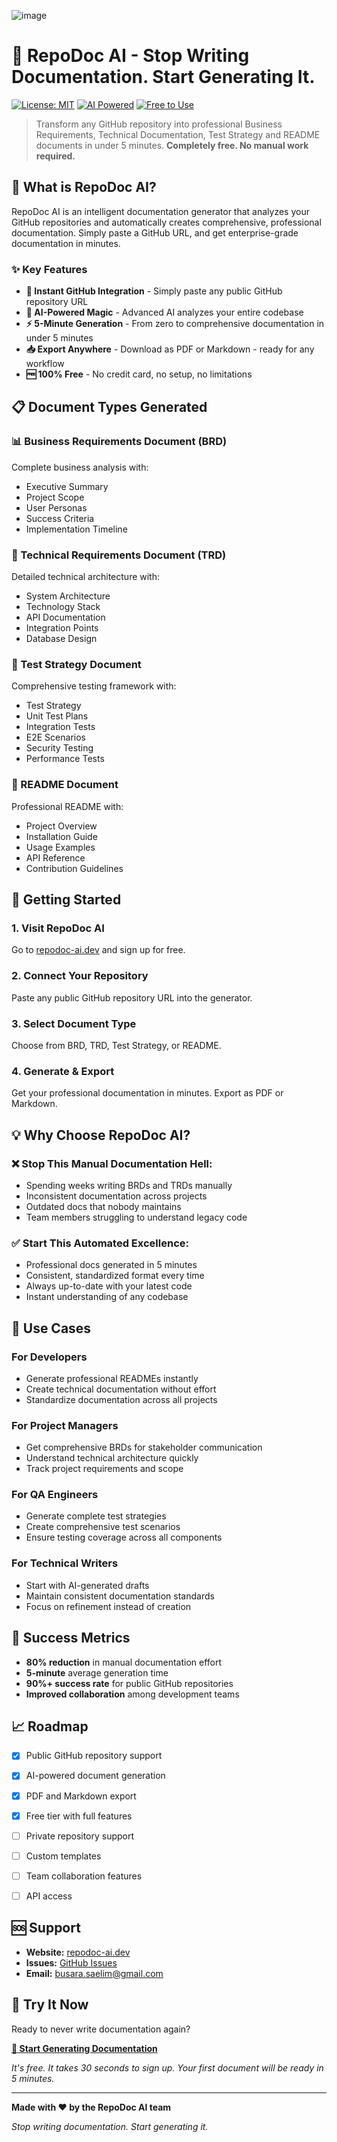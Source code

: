 ![image](https://repodoc-ai.dev/logo.png)


# 🚀 RepoDoc AI - Stop Writing Documentation. Start Generating It.

[![License: MIT](https://img.shields.io/badge/License-MIT-yellow.svg)](https://opensource.org/licenses/MIT)
[![AI Powered](https://img.shields.io/badge/AI-Powered-blue.svg)](https://repodoc-ai.dev)
[![Free to Use](https://img.shields.io/badge/Free-100%25-green.svg)](https://repodoc-ai.dev/signup)

> Transform any GitHub repository into professional Business Requirements, Technical Documentation, Test Strategy and README documents in under 5 minutes. **Completely free. No manual work required.**

## 🎯 What is RepoDoc AI?

RepoDoc AI is an intelligent documentation generator that analyzes your GitHub repositories and automatically creates comprehensive, professional documentation. Simply paste a GitHub URL, and get enterprise-grade documentation in minutes.

### ✨ Key Features

- **🔗 Instant GitHub Integration** - Simply paste any public GitHub repository URL
- **🤖 AI-Powered Magic** - Advanced AI analyzes your entire codebase
- **⚡ 5-Minute Generation** - From zero to comprehensive documentation in under 5 minutes
- **📥 Export Anywhere** - Download as PDF or Markdown - ready for any workflow
- **🆓 100% Free** - No credit card, no setup, no limitations

## 📋 Document Types Generated

### 📊 Business Requirements Document (BRD)
Complete business analysis with:
- Executive Summary
- Project Scope
- User Personas
- Success Criteria
- Implementation Timeline

### 🔧 Technical Requirements Document (TRD)
Detailed technical architecture with:
- System Architecture
- Technology Stack
- API Documentation
- Integration Points
- Database Design

### 🧪 Test Strategy Document
Comprehensive testing framework with:
- Test Strategy
- Unit Test Plans
- Integration Tests
- E2E Scenarios
- Security Testing
- Performance Tests

### 📖 README Document
Professional README with:
- Project Overview
- Installation Guide
- Usage Examples
- API Reference
- Contribution Guidelines

## 🚀 Getting Started

### 1. Visit RepoDoc AI
Go to [repodoc-ai.dev](https://repodoc-ai.dev) and sign up for free.

### 2. Connect Your Repository
Paste any public GitHub repository URL into the generator.

### 3. Select Document Type
Choose from BRD, TRD, Test Strategy, or README.

### 4. Generate & Export
Get your professional documentation in minutes. Export as PDF or Markdown.

## 💡 Why Choose RepoDoc AI?

### ❌ Stop This Manual Documentation Hell:
- Spending weeks writing BRDs and TRDs manually
- Inconsistent documentation across projects
- Outdated docs that nobody maintains
- Team members struggling to understand legacy code

### ✅ Start This Automated Excellence:
- Professional docs generated in 5 minutes
- Consistent, standardized format every time
- Always up-to-date with your latest code
- Instant understanding of any codebase

## 🎯 Use Cases

### For Developers
- Generate professional READMEs instantly
- Create technical documentation without effort
- Standardize documentation across all projects

### For Project Managers
- Get comprehensive BRDs for stakeholder communication
- Understand technical architecture quickly
- Track project requirements and scope

### For QA Engineers
- Generate complete test strategies
- Create comprehensive test scenarios
- Ensure testing coverage across all components

### For Technical Writers
- Start with AI-generated drafts
- Maintain consistent documentation standards
- Focus on refinement instead of creation

## 🌟 Success Metrics

- **80% reduction** in manual documentation effort
- **5-minute** average generation time
- **90%+ success rate** for public GitHub repositories
- **Improved collaboration** among development teams

## 📈 Roadmap

- [x] Public GitHub repository support
- [x] AI-powered document generation
- [x] PDF and Markdown export
- [x] Free tier with full features
- [ ] Private repository support
- [ ] Custom templates
- [ ] Team collaboration features
- [ ] API access


## 🆘 Support

- **Website:** [repodoc-ai.dev](https://repodoc-ai.dev)
- **Issues:** [GitHub Issues](https://github.com/repodoc-ai/repodoc-ai/issues)
- **Email:** busara.saelim@gmail.com

## 🎉 Try It Now

Ready to never write documentation again?

**[🚀 Start Generating Documentation](https://repodoc-ai.dev/signup)**

*It's free. It takes 30 seconds to sign up. Your first document will be ready in 5 minutes.*

---

**Made with ❤️ by the RepoDoc AI team**

*Stop writing documentation. Start generating it.*
